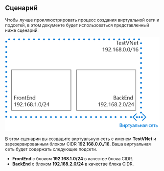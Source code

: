 ## Сценарий
Чтобы лучше проиллюстрировать процесс создания виртуальной сети и подсетей, в этом документе будет использоваться представленный ниже сценарий.

![Сценарий виртуальной сети](./media/virtual-networks-create-vnet-scenario-include/vnet-scenario.png)

В этом сценарии вы создадите виртуальную сеть с именем **TestVNet** и зарезервированным блоком CIDR **192.168.0.0./16**. Ваша виртуальная сеть будет содержать следующие подсети.

* **FrontEnd** с блоком **192.168.1.0/24** в качестве блока CIDR.
* **BackEnd** с блоком **192.168.2.0/24** в качестве блока CIDR.

<!---HONumber=AcomDC_0803_2016-->